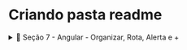 # Criando pasta readme
<details>
  <summary>📂 Seção 7 - Angular - Organizar, Rota, Alerta e +</summary>
  
  | Conteúdo | Descrição |
  | :---------- | :---------------------------------- |
  | [Interface Model](https://github.com/VictorAntunesJ/ProEventos/commit/1509b7776bdbe4e555bb4cc9186952dbf39d7fd9) | Adicionando Interface Model para o projeto Angular. |
  | [Evento Service](https://github.com/VictorAntunesJ/ProEventos/commit/9859ea3e499b69d24ab0fac94a66e66279d94054) | Criando o Evento Service para gerenciar a lógica de eventos na aplicação |
  | [Dependency Injection](https://github.com/VictorAntunesJ/ProEventos/commit/29f498b0487e597bcf5e7f6370dd32d9f1beee69) | Implementando Dependency Injection para otimizar o gerenciamento de serviços |
  | [Tipagem dos Métodos](https://github.com/VictorAntunesJ/ProEventos/commit/6f5b452417d630e4701e0cc74ac9896fa7c8d9b6) | Adicionando tipagem aos métodos para melhorar a manutenção do código |
  | **TSLint - Subscribe Warning** | Configurando o TSLint para eliminar avisos de subscribe |
  | [Lotes, Imagens e Ícones](https://github.com/VictorAntunesJ/ProEventos/commit/a43e217cddb293c8390ab1c60ab7ba41ab411c75) | Integrando funcionalidades para gerenciar lotes, imagens e ícones |
  | [Filtro de Data Pipe](https://github.com/VictorAntunesJ/ProEventos/commit/8f981d748150d6b2f67be0a613688cb61c06b173) | Implementando Filtro de Data Pipe para formatação de datas |
  | [Tooltip e Dropdown](https://github.com/VictorAntunesJ/ProEventos/commit/421e2c0ccbdaf3c85df6af4978593bf1d2b91217) | Adicionando Tooltips e Dropdowns para melhorar a UI |
  | [Modal](https://github.com/VictorAntunesJ/ProEventos/commit/8ef8f865bd36e73ec221cec0058b22b3fc8f3719) | Implementando a funcionalidade de Modal para interação do usuário |
  | [Adicionando NGX Toastr](https://github.com/VictorAntunesJ/ProEventos/commit/15deba3b64940c6e8bbc37d39ca591e958d7ac98) | Integrando NGX Toastr para notificações na aplicação |
  | [NGX Spinner - Carregando](https://github.com/VictorAntunesJ/ProEventos/commit/9686133e44dfa35719f74625e777f7ecb1e30521) | Implementando NGX Spinner para indicar carregamento de dados |
  | **Migrando para novas Versões** | Atualizando dependências e migrando para novas versões do Angular |
  | [Desafio Título](https://github.com/VictorAntunesJ/ProEventos/commit/023b44ed09392c5d7c50b71bfb9eb1e3236a8e96) | Resolvido o desafio de implementar título dinâmico na aplicação |
  | [Mais Components](https://github.com/VictorAntunesJ/ProEventos/commit/e67df1c44390510ae6aa8773f3120a3ab289ee95) | Adicionando novos componentes para expandir a funcionalidade do projeto |
  | **Resolvendo Desafio Título** | Ajustes e melhorias no título dinâmico da aplicação |
  | **@Input** | Implementando @Input para passar dados entre componentes |
  | **Angular Rotas - Parte 01** | Configurando a primeira parte das Rotas no Angular |
  | **Angular Rotas - Parte 02** | Finalizando a configuração das Rotas no Angular |
  | **Enviando ao GIT** | Subindo as alterações para o GitHub após a conclusão da Seção 7 |
  | [Readme](https://github.com/VictorAntunesJ/ProEventos/blob/master/Readme.md) | Configuração de Interfaces para Modelos no Front-end 1 e 2 |
</details>
